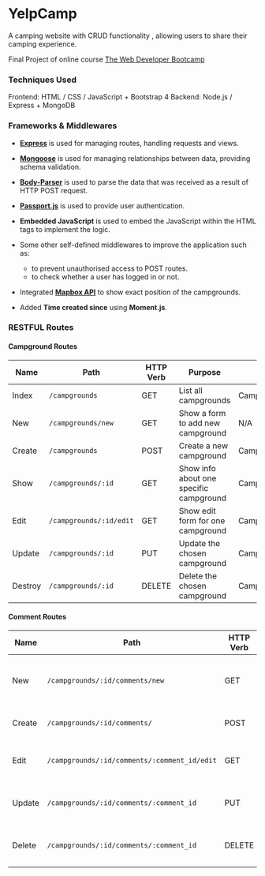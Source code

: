 # YelpCamp

A camping website with CRUD functionality , allowing users to share their camping experience.

Final Project of online course [The Web Developer Bootcamp](https://www.udemy.com/course/the-web-developer-bootcamp/learn/lecture/4474078#questions)

### Techniques Used
Frontend: HTML / CSS / JavaScript + Bootstrap 4
Backend: Node.js / Express + MongoDB

### Frameworks & Middlewares

* **[Express](https://expressjs.com/)** is used for managing routes, handling requests and views.
* **[Mongoose](http://mongoosejs.com/)** is used for managing relationships between data, providing schema validation.
* **[Body-Parser](https://github.com/expressjs/body-parser/)** is used to parse the data that was received as a result of HTTP POST request.
* **[Passport.js](www.passportjs.org/)** is used to provide user authentication.
* **Embedded JavaScript** is used to embed the JavaScript within the HTML tags to implement the logic.

* Some other self-defined middlewares to improve the application such as:
	* to prevent unauthorised access to POST routes.
	* to check whether a user has logged in or not.
* Integrated **[Mapbox API](https://www.mapbox.com/)** to show exact position of the campgrounds.
* Added **Time created since** using **Moment.js**.

### RESTFUL Routes

#### Campground Routes

| Name    | Path                    | HTTP Verb | Purpose                                                 | Mongoose Method                |
| ------- | ----------------------- | --------- | ------------------------------------------------------- | ------------------------------ |
| Index   | `/campgrounds`          | GET       | List all campgrounds                                    | Campground.find()              |
| New     | `/campgrounds/new`      | GET       | Show a form to add new campground                       | N/A                            |
| Create  | `/campgrounds`          | POST      | Create a new campground                                 | Campground.create()            |
| Show    | `/campgrounds/:id`      | GET       | Show info about one specific campground                 | Campground.findById()          |
| Edit    | `/campgrounds/:id/edit` | GET       | Show edit form for one campground                       | Campground.findById()          |
| Update  | `/campgrounds/:id`      | PUT       | Update the chosen campground                            | Campground.findByIdAndUpdate() |
| Destroy | `/campgrounds/:id`      | DELETE    | Delete the chosen campground                            | Campground.findByIdAndRemove() |

#### Comment Routes

| Name    | Path                                         | HTTP Verb | Purpose                                                 | Mongoose Method             |
| ------- | -------------------------------------------- | --------- | ------------------------------------------------------- | --------------------------- |
| New     | `/campgrounds/:id/comments/new`              | GET       | Show a form to add a new comment                        | N/A                         |
| Create  | `/campgrounds/:id/comments/`                 | POST      | Create a new comment                                    | Comment.create()            |
| Edit    | `/campgrounds/:id/comments/:comment_id/edit` | GET       | Show edit form for one comment                          | Comment.findById()          |
| Update  | `/campgrounds/:id/comments/:comment_id`      | PUT       | Update the chosen comment                               | Comment.findByIdAndUpdate() |
| Delete  | `/campgrounds/:id/comments/:comment_id`      | DELETE    | Delete the chosen comment                               | Comment.findByIdAndRemove() |

